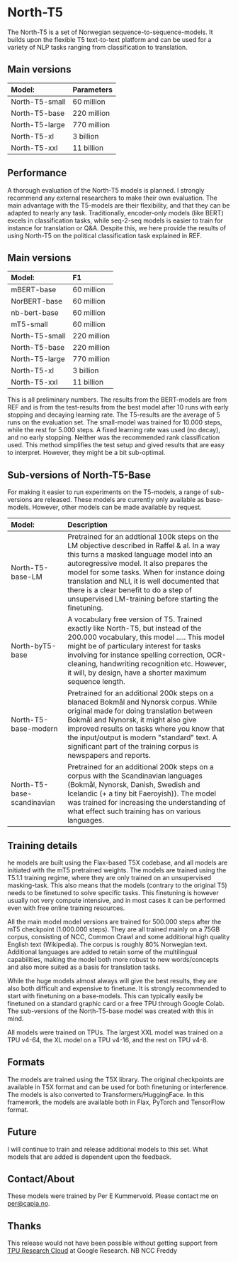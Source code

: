 # North-T5
The North-T5 is a set of Norwegian sequence-to-sequence-models. It builds upon the flexible T5 text-to-text platform and can be used for a variety of NLP tasks ranging from classification to translation.


## Main versions
|**Model:** | **Parameters** |
|:-----------|:------------|
|North-T5-small|60 million |
|North-T5-base|220 million |
|North-T5-large|770 million |
|North-T5-xl|3 billion |
|North-T5-xxl|11 billion|

## Performance
A thorough evaluation of the North-T5 models is planned. I strongly recommend any external researchers to make their own evaluation. The main advantage with the T5-models are their flexibility, and that they can be adapted to nearly any task. Traditionally, encoder-only models (like BERT) excels in classification tasks, while seq-2-seq models is easier to train for instance for translation or Q&A. Despite this, we here provide the results of using North-T5 on the political classification task explained in REF. 

## Main versions
|**Model:** | **F1** |
|:-----------|:------------|
|mBERT-base|60 million |
|NorBERT-base|60 million |
|nb-bert-base|60 million |
|mT5-small|60 million |
|North-T5-small|220 million |
|North-T5-base|220 million |
|North-T5-large|770 million |
|North-T5-xl|3 billion |
|North-T5-xxl|11 billion|

This is all preliminary numbers. The results from the BERT-models are from REF and is from the test-results from the best model after 10 runs with early stopping and decaying learning rate. The T5-results are the average of 5 runs on the evaluation set. The small-model was trained for 10.000 steps, while the rest for 5.000 steps. A fixed learning rate was used (no decay), and no early stopping. Neither was the recommended rank classification used. This method simplifies the test setup and gived results that are easy to interpret. However, they might be a bit sub-optimal.  



## Sub-versions of North-T5-Base
For making it easier to run experiments on the T5-models, a range of sub-versions are released. These models are currently only available as base-models. However, other models can be made available by request.

|**Model:** | **Description** |
|:-----------|:------------|
|North-T5-base-LM |Pretrained for an addtional 100k steps on the LM objective described in Raffel & al. In a way this turns a masked language model into an autoregressive model. It also prepares the model for some tasks. When for instance  doing translation and NLI, it is well documented that there is a clear benefit to do a step of unsupervised LM-training before starting the finetuning.| 
|North-byT5-base | A vocabulary free version of T5. Trained exactly like North-T5, but instead of the 200.000 vocabulary, this model ..... This model might be of particulary interest for tasks involving for instance spelling correction, OCR-cleaning, handwriting recognition etc. However, it will, by design, have a shorter maximum sequence length.|
|North-T5-base-modern | Pretrained for an additional 200k steps on a blanaced Bokmål and Nynorsk corpus. While original made for doing translation between Bokmål and Nynorsk, it might also give improved results on tasks where you know that the input/output is modern "standard" text. A significant part of the training corpus is newspapers and reports.|
|North-T5-base-scandinavian |Pretrained for an additional 200k steps on a corpus with the Scandinavian languages (Bokmål, Nynorsk, Danish, Swedish and Icelandic (+ a tiny bit Faeroyish)). The model was trained for increasing the understanding of what effect such training has on various languages.|


## Training details
he models are built using the Flax-based T5X codebase, and all models are initiated with the mT5 pretrained weights. The models are trained using the T5.1.1 training regime, where they are only trained on an unsupervised masking-task. This also means that the models (contrary to the original T5) needs to be finetuned to solve specific tasks. This finetuning is however usually not very compute intensive, and in most cases it can be performed even with free online training resources.

All the main model model versions are trained for 500.000 steps after the mT5 checkpoint (1.000.000 steps). They are all trained mainly on a 75GB corpus, consisting of NCC, Common Crawl and some additional high quality English text (Wikipedia). The corpus is roughly 80% Norwegian text. Additional languages are added to retain some of the multilingual capabilities, making the model both more robust to new words/concepts and also more suited as a basis for translation tasks.

While the huge models almost always will give the best results, they are also both difficult and expensive to finetune. It is strongly recommended to start with finetuning on a base-models. This can typically easily be finetuned on a standard graphic card or a free TPU through Google Colab. The sub-versions of the North-T5-base model was created with this in mind. 

All models were trained on TPUs. The largest XXL model was trained on a TPU v4-64, the XL model on a TPU v4-16, and the rest on TPU v4-8.

## Formats
The models are trained using the T5X library. The original checkpoints are available in T5X format and can be used for both finetuning or interference. The models is also converted to Transformers/HuggingFace. In this framework, the models are available both in Flax, PyTorch and TensorFlow format.

## Future
I will continue to train and release additional models to this set. What models that are added is dependent upon the feedback. 

## Contact/About
These models were trained by Per E Kummervold. Please contact me on per@capia.no.

## Thanks
This release would not have been possible without getting support from [TPU Research Cloud](https://sites.research.google/trc/about/) at Google Research. 
NB
NCC
Freddy


